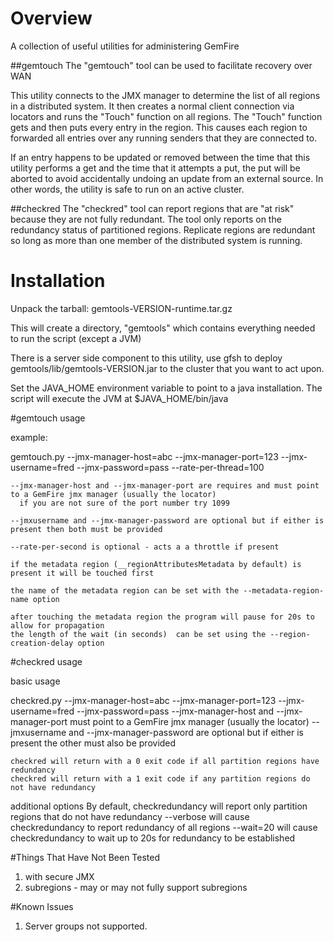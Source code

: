 # Overview

A collection of useful utilities for administering GemFire

##gemtouch
The "gemtouch" tool can be used to facilitate recovery over WAN

This utility connects to the JMX manager to determine the list of all regions in a distributed
system.  It then creates a normal client connection via locators and runs the "Touch" function
on all regions.  The "Touch" function gets and then puts every entry in the region.  This causes 
each region to forwarded all entries over any running senders that they are connected to.

If an entry happens to be updated or removed between the time that this utility performs a get and
the time that it attempts a put, the put will be aborted to avoid accidentally undoing an update 
from an external source.  In other words, the utility is safe to run on an active cluster.

##checkred
The "checkred" tool can report regions that are "at risk" because they are not fully redundant. 
The tool only reports on the redundancy status of partitioned regions.  Replicate regions are 
redundant so long as more than one member of the distributed system is running.

# Installation
Unpack the tarball: gemtools-VERSION-runtime.tar.gz

This will create a directory, "gemtools" which contains everything needed to run the script (except a JVM)

There is a server side component to this utility, use gfsh to deploy gemtools/lib/gemtools-VERSION.jar to 
the cluster that you want to act upon.

Set the JAVA_HOME environment variable to point to a java installation. 
The script will execute the JVM at $JAVA_HOME/bin/java


#gemtouch usage

example: 

gemtouch.py --jmx-manager-host=abc --jmx-manager-port=123 --jmx-username=fred --jmx-password=pass --rate-per-thread=100

	--jmx-manager-host and --jmx-manager-port are requires and must point to a GemFire jmx manager (usually the locator)
	  if you are not sure of the port number try 1099
	  
	--jmxusername and --jmx-manager-password are optional but if either is present then both must be provided
	
	--rate-per-second is optional - acts a a throttle if present

	if the metadata region (__regionAttributesMetadata by default) is  present it will be touched first
	
	the name of the metadata region can be set with the --metadata-region-name option
	
	after touching the metadata region the program will pause for 20s to allow for propagation
	the length of the wait (in seconds)  can be set using the --region-creation-delay option



#checkred usage

basic usage

checkred.py --jmx-manager-host=abc --jmx-manager-port=123 --jmx-username=fred --jmx-password=pass 
	--jmx-manager-host and --jmx-manager-port must point to a GemFire jmx manager (usually the locator)
	--jmxusername and --jmx-manager-password are optional but if either is present the other must also be provided

	checkred will return with a 0 exit code if all partition regions have redundancy
	checkred will return with a 1 exit code if any partition regions do not have redundancy

additional options
	By default, checkredundancy will report only partition regions that do not have redundancy
	--verbose will cause checkredundancy to report redundancy of all regions
	--wait=20 will cause checkredundancy to wait up to 20s for redundancy to be established



#Things That Have Not Been Tested
1. with secure JMX
3. subregions - may or may not fully support subregions

#Known Issues
1. Server groups not supported.




